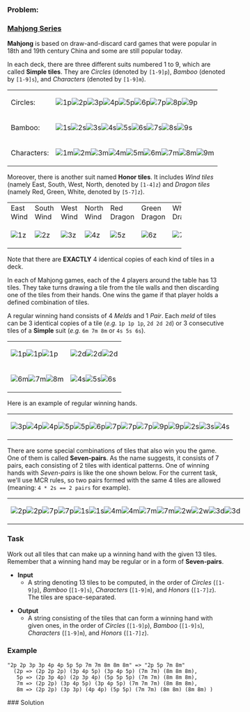 ### Problem:
<h3 id="mahjong-series"><strong><a href="/collections/mahjong" target="_blank">Mahjong Series</a></strong></h3>
<p><strong>Mahjong</strong> is based on draw-and-discard card games that were popular in 18th and 19th century China and some are still popular today.</p>
<p>In each deck, there are three different suits numbered 1 to 9, which are called <strong>Simple tiles</strong>. They are <em>Circles</em> (denoted by <code>[1-9]p</code>), <em>Bamboo</em> (denoted by <code>[1-9]s</code>), and <em>Characters</em> (denoted by <code>[1-9]m</code>).</p>
<table style="width: 500px">
<tbody><tr>
<td>Circles:</td><td>

<p><img src="https://upload.wikimedia.org/wikipedia/commons/4/4a/MJt1.png" alt="1p"><img src="https://upload.wikimedia.org/wikipedia/commons/6/61/MJt2.png" alt="2p"><img src="https://upload.wikimedia.org/wikipedia/commons/a/a4/MJt3.png" alt="3p"><img src="https://upload.wikimedia.org/wikipedia/commons/7/72/MJt4.png" alt="4p"><img src="https://upload.wikimedia.org/wikipedia/commons/5/5c/MJt5.png" alt="5p"><img src="https://upload.wikimedia.org/wikipedia/commons/7/72/MJt6.png" alt="6p"><img src="https://upload.wikimedia.org/wikipedia/commons/6/6f/MJt7.png" alt="7p"><img src="https://upload.wikimedia.org/wikipedia/commons/1/18/MJt8.png" alt="8p"><img src="https://upload.wikimedia.org/wikipedia/commons/a/a1/MJt9.png" alt="9p"></p>
</td>
</tr>
<tr>
<td>Bamboo:</td><td>

<p><img src="https://upload.wikimedia.org/wikipedia/commons/3/37/MJs1.png" alt="1s"><img src="https://upload.wikimedia.org/wikipedia/commons/5/5e/MJs2.png" alt="2s"><img src="https://upload.wikimedia.org/wikipedia/commons/a/a7/MJs3.png" alt="3s"><img src="https://upload.wikimedia.org/wikipedia/commons/d/df/MJs4.png" alt="4s"><img src="https://upload.wikimedia.org/wikipedia/commons/b/bf/MJs5.png" alt="5s"><img src="https://upload.wikimedia.org/wikipedia/commons/c/cb/MJs6.png" alt="6s"><img src="https://upload.wikimedia.org/wikipedia/commons/e/ea/MJs7.png" alt="7s"><img src="https://upload.wikimedia.org/wikipedia/commons/9/99/MJs8.png" alt="8s"><img src="https://upload.wikimedia.org/wikipedia/commons/8/80/MJs9.png" alt="9s"></p>
</td>
</tr>
<tr>
<td>Characters: </td><td>

<p><img src="https://upload.wikimedia.org/wikipedia/commons/1/1c/MJw1.png" alt="1m"><img src="https://upload.wikimedia.org/wikipedia/commons/c/c3/MJw2.png" alt="2m"><img src="https://upload.wikimedia.org/wikipedia/commons/9/9e/MJw3.png" alt="3m"><img src="https://upload.wikimedia.org/wikipedia/commons/e/e8/MJw4.png" alt="4m"><img src="https://upload.wikimedia.org/wikipedia/commons/e/ed/MJw5.png" alt="5m"><img src="https://upload.wikimedia.org/wikipedia/commons/5/58/MJw6.png" alt="6m"><img src="https://upload.wikimedia.org/wikipedia/commons/8/8b/MJw7.png" alt="7m"><img src="https://upload.wikimedia.org/wikipedia/commons/e/e1/MJw8.png" alt="8m"><img src="https://upload.wikimedia.org/wikipedia/commons/f/f3/MJw9.png" alt="9m"></p>
</td>
</tr></tbody></table>

<p>Moreover, there is another suit named <strong>Honor tiles</strong>. It includes <em>Wind tiles</em> (namely East, South, West, North, denoted by <code>[1-4]z</code>) and <em>Dragon tiles</em> (namely Red, Green, White, denoted by <code>[5-7]z</code>).</p>
<table style="width: 400px">
<tbody><tr><td>East Wind</td><td>South Wind</td><td>West Wind</td><td>North Wind</td><td>Red Dragon</td><td>Green Dragon</td><td>White Dragon</td></tr>
<tr><td>

<p><img src="https://upload.wikimedia.org/wikipedia/commons/7/74/MJf1.png" alt="1z"></p>
</td><td>

<p><img src="https://upload.wikimedia.org/wikipedia/commons/0/08/MJf2.png" alt="2z"></p>
</td><td>

<p><img src="https://upload.wikimedia.org/wikipedia/commons/d/dc/MJf3.png" alt="3z"></p>
</td><td>

<p><img src="https://upload.wikimedia.org/wikipedia/commons/9/96/MJf4.png" alt="4z"></p>
</td><td>

<p><img src="https://upload.wikimedia.org/wikipedia/commons/1/1b/MJd1.png" alt="5z"></p>
</td><td>

<p><img src="https://upload.wikimedia.org/wikipedia/commons/c/c4/MJd2.png" alt="6z"></p>
</td><td>

<p><img src="https://upload.wikimedia.org/wikipedia/commons/5/5a/MJd3.png" alt="7z"></p>
</td></tr>
</tbody></table>

<p>Note that there are <strong>EXACTLY</strong> 4 identical copies of each kind of tiles in a deck.</p>
<p>In each of Mahjong games, each of the 4 players around the table has 13 tiles. They take turns drawing a tile from the tile walls and then discarding one of the tiles from their hands. One wins the game if that player holds a defined combination of tiles.</p>
<p>A regular winning hand consists of 4 <em>Melds</em> and 1 <em>Pair</em>. Each <em>meld</em> of tiles can be 3 identical copies of a tile (<em>e.g.</em> <code>1p 1p 1p</code>, <code>2d 2d 2d</code>) or 3 consecutive tiles of a <strong>Simple</strong> suit (<em>e.g.</em> <code>6m 7m 8m</code> or <code>4s 5s 6s</code>).</p>
<table style="width: 300px">
<tbody><tr>
<td>

<p><img src="https://upload.wikimedia.org/wikipedia/commons/4/4a/MJt1.png" alt="1p"><img src="https://upload.wikimedia.org/wikipedia/commons/4/4a/MJt1.png" alt="1p"><img src="https://upload.wikimedia.org/wikipedia/commons/4/4a/MJt1.png" alt="1p"></p>
</td>
<td>

<p><img src="https://upload.wikimedia.org/wikipedia/commons/c/c4/MJd2.png" alt="2d"><img src="https://upload.wikimedia.org/wikipedia/commons/c/c4/MJd2.png" alt="2d"><img src="https://upload.wikimedia.org/wikipedia/commons/c/c4/MJd2.png" alt="2d"></p>
</td>
</tr>
<tr>
<td>

<p><img src="https://upload.wikimedia.org/wikipedia/commons/5/58/MJw6.png" alt="6m"><img src="https://upload.wikimedia.org/wikipedia/commons/8/8b/MJw7.png" alt="7m"><img src="https://upload.wikimedia.org/wikipedia/commons/e/e1/MJw8.png" alt="8m"></p>
</td>
<td>

<p><img src="https://upload.wikimedia.org/wikipedia/commons/d/df/MJs4.png" alt="4s"><img src="https://upload.wikimedia.org/wikipedia/commons/b/bf/MJs5.png" alt="5s"><img src="https://upload.wikimedia.org/wikipedia/commons/c/cb/MJs6.png" alt="6s"></p>
</td>
</tr>
</tbody></table>

<p>Here is an example of regular winning hands.</p>
<table style="width: 700px">
<tbody><tr><td>

<p><img src="https://upload.wikimedia.org/wikipedia/commons/a/a4/MJt3.png" alt="3p"><img src="https://upload.wikimedia.org/wikipedia/commons/7/72/MJt4.png" alt="4p"><img src="https://upload.wikimedia.org/wikipedia/commons/7/72/MJt4.png" alt="4p"><img src="https://upload.wikimedia.org/wikipedia/commons/5/5c/MJt5.png" alt="5p"><img src="https://upload.wikimedia.org/wikipedia/commons/5/5c/MJt5.png" alt="5p"><img src="https://upload.wikimedia.org/wikipedia/commons/7/72/MJt6.png" alt="6p"><img src="https://upload.wikimedia.org/wikipedia/commons/6/6f/MJt7.png" alt="7p"><img src="https://upload.wikimedia.org/wikipedia/commons/6/6f/MJt7.png" alt="7p"><img src="https://upload.wikimedia.org/wikipedia/commons/6/6f/MJt7.png" alt="7p"><img src="https://upload.wikimedia.org/wikipedia/commons/a/a1/MJt9.png" alt="9p"><img src="https://upload.wikimedia.org/wikipedia/commons/a/a1/MJt9.png" alt="9p"><img src="https://upload.wikimedia.org/wikipedia/commons/5/5e/MJs2.png" alt="2s"><img src="https://upload.wikimedia.org/wikipedia/commons/a/a7/MJs3.png" alt="3s"><img src="https://upload.wikimedia.org/wikipedia/commons/d/df/MJs4.png" alt="4s"></p>
</td></tr></tbody></table>

<p>There are some special combinations of tiles that also win you the game. One of them is called <strong>Seven-pairs</strong>. As the name suggests, it consists of 7 pairs, each consisting of 2 tiles with identical patterns. One of winning hands with <em>Seven-pairs</em> is like the one shown below. For the current task, we&apos;ll use MCR rules, so two pairs formed with the same 4 tiles are allowed (meaning: <code>4 * 2s == 2 pairs</code> for example).</p>
<table style="width: 700px">
<tbody><tr><td>

<p><img src="https://upload.wikimedia.org/wikipedia/commons/6/61/MJt2.png" alt="2p"><img src="https://upload.wikimedia.org/wikipedia/commons/6/61/MJt2.png" alt="2p"><img src="https://upload.wikimedia.org/wikipedia/commons/6/6f/MJt7.png" alt="7p"><img src="https://upload.wikimedia.org/wikipedia/commons/6/6f/MJt7.png" alt="7p"><img src="https://upload.wikimedia.org/wikipedia/commons/3/37/MJs1.png" alt="1s"><img src="https://upload.wikimedia.org/wikipedia/commons/3/37/MJs1.png" alt="1s"><img src="https://upload.wikimedia.org/wikipedia/commons/e/e8/MJw4.png" alt="4m"><img src="https://upload.wikimedia.org/wikipedia/commons/e/e8/MJw4.png" alt="4m"><img src="https://upload.wikimedia.org/wikipedia/commons/8/8b/MJw7.png" alt="7m"><img src="https://upload.wikimedia.org/wikipedia/commons/8/8b/MJw7.png" alt="7m"><img src="https://upload.wikimedia.org/wikipedia/commons/0/08/MJf2.png" alt="2w"><img src="https://upload.wikimedia.org/wikipedia/commons/0/08/MJf2.png" alt="2w"><img src="https://upload.wikimedia.org/wikipedia/commons/5/5a/MJd3.png" alt="3d"><img src="https://upload.wikimedia.org/wikipedia/commons/5/5a/MJd3.png" alt="3d"></p>
</td></tr></tbody></table>

<h3 id="task"><strong>Task</strong></h3>
<p>Work out all tiles that can make up a winning hand with the given 13 tiles. Remember that a winning hand may be regular or in a form of <strong>Seven-pairs</strong>.</p>
<ul>
<li><strong>Input</strong><ul>
<li>A string denoting 13 tiles to be computed, in the order of <em>Circles</em> (<code>[1-9]p</code>), <em>Bamboo</em> (<code>[1-9]s</code>), <em>Characters</em> (<code>[1-9]m</code>), and <em>Honors</em> (<code>[1-7]z</code>). The tiles are space-separated.</li>
</ul>
</li>
</ul>
<ul>
<li><strong>Output</strong><ul>
<li>A string consisting of the tiles that can form a winning hand with given ones, in the order of <em>Circles</em> (<code>[1-9]p</code>), <em>Bamboo</em> (<code>[1-9]s</code>), <em>Characters</em> (<code>[1-9]m</code>), and <em>Honors</em> (<code>[1-7]z</code>).</li>
</ul>
</li>
</ul>
<h3 id="example"><strong>Example</strong></h3>
<pre><code>&quot;2p 2p 3p 3p 4p 4p 5p 5p 7m 7m 8m 8m 8m&quot; =&gt; &quot;2p 5p 7m 8m&quot;
  (2p =&gt; (2p 2p 2p) (3p 4p 5p) (3p 4p 5p) (7m 7m) (8m 8m 8m),
   5p =&gt; (2p 3p 4p) (2p 3p 4p) (5p 5p 5p) (7m 7m) (8m 8m 8m),
   7m =&gt; (2p 2p) (3p 4p 5p) (3p 4p 5p) (7m 7m 7m) (8m 8m 8m),
   8m =&gt; (2p 2p) (3p 3p) (4p 4p) (5p 5p) (7m 7m) (8m 8m) (8m 8m) )</code></pre>
### Solution